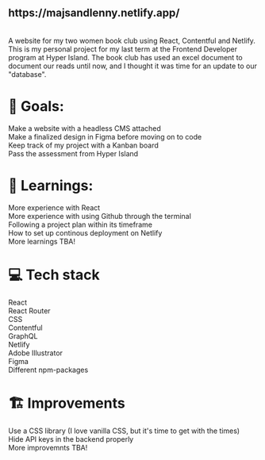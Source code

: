 <h2>https://majsandlenny.netlify.app/</h2> <br>
A website for my two women book club using React, Contentful and Netlify. This is my personal project for my last term at the Frontend Developer program at Hyper Island. The book club has used an excel document to document our reads until now, and I thought it was time for an update to our "database".

<h1>🏁 Goals:</h1>
 Make a website with a headless CMS attached<br>
 Make a finalized design in Figma before moving on to code<br>
 Keep track of my project with a Kanban board<br>
 Pass the assessment from Hyper Island
 
<h1>📕 Learnings:</h1>
More experience with React<br>
More experience with using Github through the terminal<br>
Following a project plan within its timeframe <br>
How to set up continous deployment on Netlify <br>
More learnings TBA!
<br>
  
<h1>💻 Tech stack</h1>
React<br>
React Router<br>
CSS<br>
Contentful<br>
GraphQL<br>
Netlify<br>
Adobe Illustrator<br>
Figma<br>
Different npm-packages <br>

<h1>🏗️ Improvements</h1>
Use a CSS library (I love vanilla CSS, but it's time to get with the times)<br>
Hide API keys in the backend properly<br>
More improvemnts TBA!
